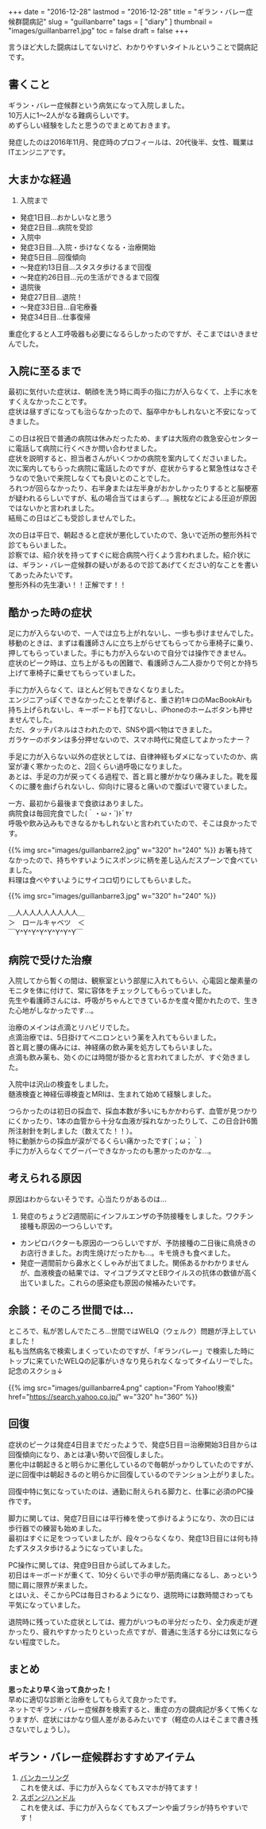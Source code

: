 +++
date = "2016-12-28"
lastmod = "2016-12-28"
title = "ギラン・バレー症候群闘病記"
slug = "guillanbarre"
tags = [
  "diary"
]
thumbnail = "images/guillanbarre1.jpg"
toc = false
draft = false
+++

言うほど大した闘病はしてないけど、わかりやすいタイトルということで闘病記です。

## 書くこと
ギラン・バレー症候群という病気になって入院しました。  
10万人に1〜2人がなる難病らしいです。  
めずらしい経験をしたと思うのでまとめておきます。

発症したのは2016年11月、発症時のプロフィールは、20代後半、女性、職業はITエンジニアです。

## 大まかな経過

1. 入院まで
 * 発症1日目...おかしいなと思う
 * 発症2日目...病院を受診
* 入院中
 * 発症3日目...入院・歩けなくなる・治療開始
 * 発症5日目...回復傾向
 * 〜発症約13日目...スタスタ歩けるまで回復
 * 〜発症約26日目...元の生活ができるまで回復
* 退院後
 * 発症27日目...退院！
 * 〜発症33日目...自宅療養
 * 発症34日目...仕事復帰

 重症化すると人工呼吸器も必要になるらしかったのですが、そこまではいきませんでした。

## 入院に至るまで
最初に気付いた症状は、朝顔を洗う時に両手の指に力が入らなくて、上手に水をすくえなかったことです。  
症状は昼すぎになっても治らなかったので、脳卒中かもしれないと不安になってきました。

この日は祝日で普通の病院は休みだったため、まずは大阪府の救急安心センターに電話して病院に行くべきか問い合わせました。  
症状を説明すると、担当者さんがいくつかの病院を案内してくださいました。  
次に案内してもらった病院に電話したのですが、症状からすると緊急性はなさそうなので急いで来院しなくても良いとのことでした。  
ろれつが回らなかったり、右半身または左半身がおかしかったりするとと脳梗塞が疑われるらしいですが、私の場合当てはまらず...。腕枕などによる圧迫が原因ではないかと言われました。  
結局この日はどこも受診しませんでした。

次の日は平日で、朝起きると症状が悪化していたので、急いで近所の整形外科で診てもらいました。  
診察では、紹介状を持ってすぐに総合病院へ行くよう言われました。紹介状には、ギラン・バレー症候群の疑いがあるので診てあげてください的なことを書いてあったみたいです。  
整形外科の先生凄い！！正解です！！

## 酷かった時の症状

足に力が入らないので、一人では立ち上がれないし、一歩も歩けませんでした。  
移動のときは、まずは看護師さんに立ち上がらせてもらってから車椅子に乗り、押してもらっていました。手にも力が入らないので自分では操作できません。  
症状のピーク時は、立ち上がるもの困難で、看護師さん二人掛かりで何とか持ち上げて車椅子に乗せてもらっていました。

手に力が入らなくて、ほとんど何もできなくなりました。  
エンジニアっぽくできなかったことを挙げると、重さ約1キロのMacBookAirも持ち上げられないし、キーボードも打てないし、iPhoneのホームボタンも押せませんでした。  
ただ、タッチパネルはさわれたので、SNSや調べ物はできました。  
ガラケーのボタンは多分押せないので、スマホ時代に発症してよかったナー？

手足に力が入らない以外の症状としては、自律神経もダメになっていたのか、病室が凄く寒かったのと、2回くらい過呼吸になりました。  
あとは、手足の力が戻ってくる過程で、首と肩と腰がかなり痛みました。靴を履くのに腰を曲げられないし、仰向けに寝ると痛いので腹ばいで寝ていました。

一方、最初から最後まで食欲はありました。  
病院食は毎回完食でした(｀・ω・´)ﾄﾞﾔｧ  
呼吸や飲み込みもできなるかもしれないと言われていたので、そこは良かったです。  

{{% img src="images/guillanbarre2.jpg" w="320" h="240" %}}
お箸も持てなかったので、持ちやすいようにスポンジに柄を差し込んだスプーンで食べていました。  
料理は食べやすいようにサイコロ切りにしてもらいました。

{{% img src="images/guillanbarre3.jpg" w="320" h="240" %}}

＿人人人人人人人人人＿  
＞　ロールキャベツ　＜  
￣Y^Y^Y^Y^Y^Y^Y^Y￣

## 病院で受けた治療

入院してから暫くの間は、観察室という部屋に入れてもらい、心電図と酸素量のモニタを体に付けて、常に容体をチェックしてもらっていました。  
先生や看護師さんには、呼吸がちゃんとできているかを度々聞かれたので、生きた心地がしなかったです...。

治療のメインは点滴とリハビリでした。  
点滴治療では、5日掛けてベニロンという薬を入れてもらいました。  
首と肩と腰の痛みには、神経痛の飲み薬を処方してもらいました。  
点滴も飲み薬も、効くのには時間が掛かると言われてましたが、すぐ効きました。

入院中は沢山の検査をしました。  
髄液検査と神経伝導検査とMRIは、生まれて始めて経験しました。

つらかったのは初日の採血で、採血本数が多いにもかかわらず、血管が見つかりにくかったり、1本の血管から十分な血液が採れなかったりして、この日合計6箇所注射針を刺しました（数えてた！！）。  
特に動脈からの採血が涙がでるくらい痛かったです(´；ω；｀)  
手に力が入らなくてグーパーできなかったのも悪かったのかな...。

## 考えられる原因

原因はわからないそうです。心当たりがあるのは...

1. 発症のちょうど2週間前にインフルエンザの予防接種をしました。ワクチン接種も原因の一つらしいです。  
* カンピロバクターも原因の一つらしいですが、予防接種の二日後に鳥焼きのお店行きました。お肉生焼けだったかも...。キモ焼きも食べました。  
* 発症一週間前から鼻水とくしゃみが出てました。関係あるかわかりませんが、血液検査の結果では、マイコプラズマとEBウイルスの抗体の数値が高く出ていました。これらの感染症も原因の候補みたいです。  

## 余談：そのころ世間では...
ところで、私が苦しんでたころ...世間ではWELQ（ウェルク）問題が浮上していました！  
私も当然病名で検索しまくっていたのですが、「ギランバレー」で検索した時にトップに来ていたWELQの記事がいきなり見られなくなってタイムリーでした。記念のスクショ↓

{{% img src="images/guillanbarre4.png" caption="From Yahoo!検索" href="https://search.yahoo.co.jp/" w="320" h="360" %}}

## 回復

症状のピークは発症4日目までだったようで、発症5日目＝治療開始3日目からは回復傾向になり、あとは凄い勢いで回復しました。  
悪化中は朝起きると明らかに悪化しているので毎朝がっかりしていたのですが、逆に回復中は朝起きるのと明らかに回復しているのでテンション上がりました。  

回復中特に気になっていたのは、通勤に耐えられる脚力と、仕事に必須のPC操作です。  

脚力に関しては、発症7日目には平行棒を使って歩けるようになり、次の日には歩行器での練習も始めました。  
最初はすぐに足をつっていましたが、段々つらなくなり、発症13日目には何も持たずスタスタ歩けるようになっていました。

PC操作に関しては、発症9日目から試してみました。  
初日はキーボードが重くて、10分くらいで手の甲が筋肉痛になるし、あっという間に肩に限界が来ました。  
とはいえ、そこからPCは毎日さわるようになり、退院時には数時間さわっても平気になっていました。  

退院時に残っていた症状としては、握力がいつもの半分だったり、全力疾走が遅かったり、疲れやすかったりといった点ですが、普通に生活する分には気にならない程度でした。

## まとめ
**思ったより早く治って良かった！**  
早めに適切な診断と治療をしてもらえて良かったです。  
ネットでギラン・バレー症候群を検索すると、重症の方の闘病記が多くて怖くなりますが、症状にはかなり個人差があるみたいです（軽症の人はそこまで書き残さないでしょうし）。

## ギラン・バレー症候群おすすめアイテム
1. [バンカーリング](https://amzn.to/30EFNUr)  
これを使えば、手に力が入らなくてもスマホが持てます！
2. [スポンジハンドル](https://amzn.to/2HHsrj9)  
これを使えば、手に力が入らなくてもスプーンや歯ブラシが持ちやすいです！
